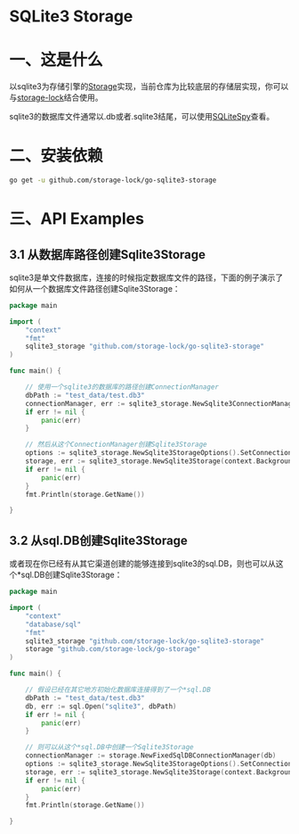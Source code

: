 # SQLite3 Storage 

# 一、这是什么
以sqlite3为存储引擎的[Storage](https://github.com/storage-lock/go-storage)实现，当前仓库为比较底层的存储层实现，你可以与[storage-lock](https://github.com/storage-lock/go-storage-lock)结合使用。

sqlite3的数据库文件通常以.db或者.sqlite3结尾，可以使用[SQLiteSpy](https://download.cnet.com/SQLiteSpy/3000-2065_4-75451503.html)查看。

# 二、安装依赖
```bash
go get -u github.com/storage-lock/go-sqlite3-storage
```

# 三、API Examples

## 3.1 从数据库路径创建Sqlite3Storage

sqlite3是单文件数据库，连接的时候指定数据库文件的路径，下面的例子演示了如何从一个数据库文件路径创建Sqlite3Storage：

```go
package main

import (
	"context"
	"fmt"
	sqlite3_storage "github.com/storage-lock/go-sqlite3-storage"
)

func main() {

	// 使用一个sqlite3的数据库的路径创建ConnectionManager
	dbPath := "test_data/test.db3"
	connectionManager, err := sqlite3_storage.NewSqlite3ConnectionManager(dbPath)
	if err != nil {
		panic(err)
	}

	// 然后从这个ConnectionManager创建Sqlite3Storage
	options := sqlite3_storage.NewSqlite3StorageOptions().SetConnectionManager(connectionManager)
	storage, err := sqlite3_storage.NewSqlite3Storage(context.Background(), options)
	if err != nil {
		panic(err)
	}
	fmt.Println(storage.GetName())

}
```

## 3.2 从sql.DB创建Sqlite3Storage

或者现在你已经有从其它渠道创建的能够连接到sqlite3的sql.DB，则也可以从这个*sql.DB创建Sqlite3Storage：

```go
package main

import (
	"context"
	"database/sql"
	"fmt"
	sqlite3_storage "github.com/storage-lock/go-sqlite3-storage"
	storage "github.com/storage-lock/go-storage"
)

func main() {

	// 假设已经在其它地方初始化数据库连接得到了一个*sql.DB
	dbPath := "test_data/test.db3"
	db, err := sql.Open("sqlite3", dbPath)
	if err != nil {
		panic(err)
	}

	// 则可以从这个*sql.DB中创建一个Sqlite3Storage
	connectionManager := storage.NewFixedSqlDBConnectionManager(db)
	options := sqlite3_storage.NewSqlite3StorageOptions().SetConnectionManager(connectionManager)
	storage, err := sqlite3_storage.NewSqlite3Storage(context.Background(), options)
	if err != nil {
		panic(err)
	}
	fmt.Println(storage.GetName())

}

```






